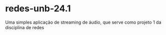 # redes-unb-24.1
Uma simples aplicação de streaming de áudio, que serve como projeto 1 da disciplina de redes
